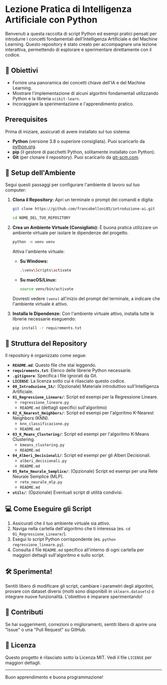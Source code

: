 # Lezione Pratica di Intelligenza Artificiale con Python

Benvenuti a questa raccolta di script Python ed esempi pratici pensati per introdurre i concetti fondamentali dell'Intelligenza Artificiale e del Machine Learning. Questo repository è stato creato per accompagnare una lezione interattiva, permettendo di esplorare e sperimentare direttamente con il codice.

## 🎯 Obiettivi

* Fornire una panoramica dei concetti chiave dell'IA e del Machine Learning.
* Mostrare l'implementazione di alcuni algoritmi fondamentali utilizzando Python e la libreria `scikit-learn`.
* Incoraggiare la sperimentazione e l'apprendimento pratico.

##  Prerequisites

Prima di iniziare, assicurati di avere installato sul tuo sistema:

* **Python** (versione 3.8 o superiore consigliata). Puoi scaricarlo da [python.org](https://www.python.org/).
* **pip** (il gestore di pacchetti Python, solitamente installato con Python).
* **Git** (per clonare il repository). Puoi scaricarlo da [git-scm.com](https://git-scm.com/).

## 🚀 Setup dell'Ambiente

Segui questi passaggi per configurare l'ambiente di lavoro sul tuo computer:

1.  **Clona il Repository:**
    Apri un terminale o prompt dei comandi e digita:
    ```bash
    git clone https://github.com/francobelloni85/introduzione-ai.git
    ```
    ```bash
    cd NOME_DEL_TUO_REPOSITORY
    ```
   

2.  **Crea un Ambiente Virtuale (Consigliato):**
    È buona pratica utilizzare un ambiente virtuale per isolare le dipendenze del progetto.
    ```bash
    python -m venv venv
    ```
    Attiva l'ambiente virtuale:
    * **Su Windows:**
        ```bash
        .\venv\Scripts\activate
        ```
    * **Su macOS/Linux:**
        ```bash
        source venv/bin/activate
        ```
    Dovresti vedere `(venv)` all'inizio del prompt del terminale, a indicare che l'ambiente virtuale è attivo.

3.  **Installa le Dipendenze:**
    Con l'ambiente virtuale attivo, installa tutte le librerie necessarie eseguendo:
    ```bash
    pip install -r requirements.txt
    ```

## 📁 Struttura del Repository

Il repository è organizzato come segue:

* **`README.md`**: Questo file che stai leggendo.
* **`requirements.txt`**: Elenco delle librerie Python necessarie.
* **`.gitignore`**: Specifica i file ignorati da Git.
* **`LICENSE`**: La licenza sotto cui è rilasciato questo codice.
* **`00_Introduzione_IA/`**: (Opzionale) Materiale introduttivo sull'Intelligenza Artificiale.
* **`01_Regressione_Lineare/`**: Script ed esempi per la Regressione Lineare.
    * `regressione_lineare.py`
    * `README.md` (dettagli specifici sull'algoritmo)
* **`02_K_Nearest_Neighbors/`**: Script ed esempi per l'algoritmo K-Nearest Neighbors (KNN).
    * `knn_classificazione.py`
    * `README.md`
* **`03_K_Means_Clustering/`**: Script ed esempi per l'algoritmo K-Means Clustering.
    * `kmeans_clustering.py`
    * `README.md`
* **`04_Alberi_Decisionali/`**: Script ed esempi per gli Alberi Decisionali.
    * `alberi_decisionali.py`
    * `README.md`
* **`05_Rete_Neurale_Semplice/`**: (Opzionale) Script ed esempi per una Rete Neurale Semplice (MLP).
    * `rete_neurale_mlp.py`
    * `README.md`
* **`utils/`**: (Opzionale) Eventuali script di utilità condivisi.

## 💻 Come Eseguire gli Script

1.  Assicurati che il tuo ambiente virtuale sia attivo.
2.  Naviga nella cartella dell'algoritmo che ti interessa (es. `cd 01_Regressione_Lineare/`).
3.  Esegui lo script Python corrispondente (es. `python regressione_lineare.py`).
4.  Consulta il file `README.md` specifico all'interno di ogni cartella per maggiori dettagli sull'algoritmo e sullo script.

## 🛠️ Sperimenta!

Sentiti libero di modificare gli script, cambiare i parametri degli algoritmi, provare con dataset diversi (molti sono disponibili in `sklearn.datasets`) o integrare nuove funzionalità. L'obiettivo è imparare sperimentando!

## 🤝 Contributi

Se hai suggerimenti, correzioni o miglioramenti, sentiti libero di aprire una "Issue" o una "Pull Request" su GitHub.

## 📜 Licenza

Questo progetto è rilasciato sotto la Licenza MIT. Vedi il file `LICENSE` per maggiori dettagli.

---

Buon apprendimento e buona programmazione!

